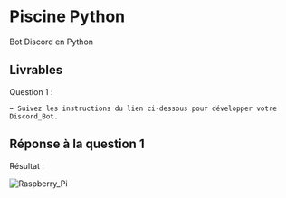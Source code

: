 # Piscine Python

Bot Discord en Python

## Livrables

Question 1 :

```
➡️ Suivez les instructions du lien ci-dessous pour développer votre Discord_Bot.
```

## Réponse à la question 1

Résultat :

![Raspberry_Pi](https://i.imgur.com/5c9KfwR.png)

